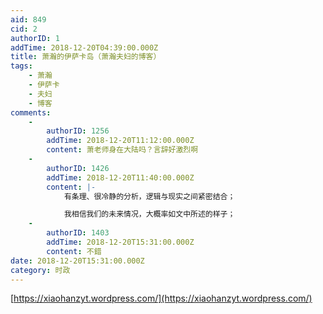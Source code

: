 ```yaml
---
aid: 849
cid: 2
authorID: 1
addTime: 2018-12-20T04:39:00.000Z
title: 萧瀚的伊萨卡岛（萧瀚夫妇的博客）
tags:
    - 萧瀚
    - 伊萨卡
    - 夫妇
    - 博客
comments:
    -
        authorID: 1256
        addTime: 2018-12-20T11:12:00.000Z
        content: 萧老师身在大陆吗？言辞好激烈啊
    -
        authorID: 1426
        addTime: 2018-12-20T11:40:00.000Z
        content: |-
            有条理、很冷静的分析，逻辑与现实之间紧密结合；

            我相信我们的未来情况，大概率如文中所述的样子；
    -
        authorID: 1403
        addTime: 2018-12-20T15:31:00.000Z
        content: 不錯
date: 2018-12-20T15:31:00.000Z
category: 时政
---
```


[https://xiaohanzyt.wordpress.com/](https://xiaohanzyt.wordpress.com/)
